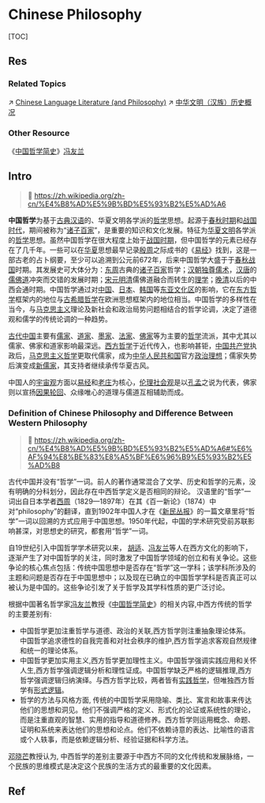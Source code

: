 # Chinese Philosophy

[TOC]



## Res
### Related Topics
↗ [Chinese Language Literature (and Philosophy)](../../../../Arts%20&%20Cultures/📃%20Language%20&%20Literature/Literature/Chinese%20Language%20Literature%20(and%20Philosophy)/Chinese%20Language%20Literature%20(and%20Philosophy).md)
↗ [中华文明（汉族）历史概况](../../../../Social%20Science/🌏%20Politics%20&%20Demography/Countries%20Overview/Asia/China%20🇨🇳/中华文明（汉族）历史概况/中华文明（汉族）历史概况.md)


### Other Resource
《[中国哲学简史](https://zh.wikipedia.org/wiki/%E4%B8%AD%E5%9B%BD%E5%93%B2%E5%AD%A6%E7%AE%80%E5%8F%B2 "中国哲学简史")》[冯友兰](https://zh.wikipedia.org/wiki/%E5%86%AF%E5%8F%8B%E5%85%B0 "冯友兰")



## Intro
> 🔗 https://zh.wikipedia.org/zh-cn/%E4%B8%AD%E5%9B%BD%E5%93%B2%E5%AD%A6

**中国哲学**为基于[古典汉语](https://zh.wikipedia.org/wiki/%E5%8F%A4%E4%BB%A3%E6%B1%89%E8%AF%AD "古代汉语")的、华夏文明各学派的[哲学](https://zh.wikipedia.org/wiki/%E5%93%B2%E5%AD%A6 "哲学")思想。起源于[春秋时期](https://zh.wikipedia.org/wiki/%E6%98%A5%E7%A7%8B%E6%97%B6%E6%9C%9F "春秋时期")和[战国时代](https://zh.wikipedia.org/wiki/%E6%88%98%E5%9B%BD%E6%97%B6%E4%BB%A3 "战国时代")，期间被称为“[诸子百家](https://zh.wikipedia.org/wiki/%E8%AF%B8%E5%AD%90%E7%99%BE%E5%AE%B6 "诸子百家")”，是重要的知识和文化发展。特征为[华夏文明](https://zh.wikipedia.org/wiki/%E8%8F%AF%E5%A4%8F%E6%96%87%E6%98%8E "华夏文明")各学派的[哲学](https://zh.wikipedia.org/wiki/%E5%93%B2%E5%AD%B8 "哲学")思想。虽然中国哲学在很大程度上始于[战国时期](https://zh.wikipedia.org/wiki/%E6%88%98%E5%9B%BD%E6%97%B6%E6%9C%9F "战国时期")，但中国哲学的元素已经存在了几千年。一些可以在[华夏](https://zh.wikipedia.org/wiki/%E8%8F%AF%E5%A4%8F "华夏")思想最早记录[殷](https://zh.wikipedia.org/wiki/%E5%95%86%E6%9C%9D "商朝")[周](https://zh.wikipedia.org/wiki/%E5%91%A8%E6%9C%9D "周朝")之际成书的《[易经](https://zh.wikipedia.org/wiki/%E6%98%93%E7%BB%8F "易经")》找到，这是一部古老的占卜纲要，至少可以追溯到公元前672年，后来中国哲学大盛于于[春秋](https://zh.wikipedia.org/wiki/%E6%98%A5%E7%A7%8B%E6%97%B6%E6%9C%9F "春秋时期")[战国](https://zh.wikipedia.org/wiki/%E6%88%98%E5%9B%BD "战国")时期。其发展史可大体分为：[东周](https://zh.wikipedia.org/wiki/%E4%B8%9C%E5%91%A8 "东周")古典的[诸子百家](https://zh.wikipedia.org/wiki/%E8%AF%B8%E5%AD%90%E7%99%BE%E5%AE%B6 "诸子百家")哲学；[汉朝](https://zh.wikipedia.org/wiki/%E6%BC%A2%E6%9C%9D "汉朝")[独尊儒术](https://zh.wikipedia.org/wiki/%E7%8D%A8%E5%B0%8A%E5%84%92%E8%A1%93 "独尊儒术")，[汉](https://zh.wikipedia.org/wiki/%E6%B1%89%E6%9C%9D "汉朝")[唐](https://zh.wikipedia.org/wiki/%E5%94%90%E6%9C%9D "唐朝")的[儒](https://zh.wikipedia.org/wiki/%E5%84%92%E5%AE%B6 "儒家")[佛](https://zh.wikipedia.org/wiki/%E4%BD%9B%E6%95%99 "佛教")[道](https://zh.wikipedia.org/wiki/%E9%81%93%E5%AE%B6 "道家")冲突而交错的发展时期；[宋](https://zh.wikipedia.org/wiki/%E5%AE%8B%E6%9C%9D "宋朝")[元](https://zh.wikipedia.org/wiki/%E5%85%83%E6%9C%9D "元朝")[明](https://zh.wikipedia.org/wiki/%E6%98%8E%E6%9C%9D "明朝")[清](https://zh.wikipedia.org/wiki/%E6%B8%85%E6%9C%9D "清朝")儒佛道融合而转生的[理学](https://zh.wikipedia.org/wiki/%E5%AE%8B%E6%98%8E%E7%90%86%E5%AD%A6 "宋明理学")；[晚清](https://zh.wikipedia.org/wiki/%E6%99%9A%E6%B8%85 "晚清")以后的中西会通时期。中国哲学通过对[中国](https://zh.wikipedia.org/wiki/%E4%B8%AD%E5%9B%BD "中国")、[日本](https://zh.wikipedia.org/wiki/%E6%97%A5%E6%9C%AC "日本")、[韩国](https://zh.wikipedia.org/wiki/%E9%9F%A9%E5%9B%BD "韩国")等[东亚文化区](https://zh.wikipedia.org/wiki/%E6%B1%89%E5%AD%97%E6%96%87%E5%8C%96%E5%9C%88 "汉字文化圈")的影响，它在[东方哲学](https://zh.wikipedia.org/wiki/%E4%B8%9C%E6%96%B9%E5%93%B2%E5%AD%A6 "东方哲学")框架内的地位与[古希腊哲学](https://zh.wikipedia.org/wiki/%E5%8F%A4%E5%B8%8C%E8%85%8A%E5%93%B2%E5%AD%A6 "古希腊哲学")在欧洲思想框架内的地位相当。中国哲学的多样性在当今，与[马克思主义](https://zh.wikipedia.org/wiki/%E9%A9%AC%E5%85%8B%E6%80%9D%E4%B8%BB%E4%B9%89 "马克思主义")理论及新社会和政治局势问题相结合的哲学论调，决定了道德观和儒学的传统论调的一种趋势。

[古代中国](https://zh.wikipedia.org/wiki/%E5%8F%A4%E4%BB%A3%E4%B8%AD%E5%9B%BD "古代中国")主要有[儒家](https://zh.wikipedia.org/wiki/%E5%84%92%E5%AE%B6 "儒家")、[道家](https://zh.wikipedia.org/wiki/%E9%81%93%E5%AE%B6 "道家")、[墨家](https://zh.wikipedia.org/wiki/%E5%A2%A8%E5%AE%B6 "墨家")、[法家](https://zh.wikipedia.org/wiki/%E6%B3%95%E5%AE%B6 "法家")、[佛家](https://zh.wikipedia.org/wiki/%E4%BD%9B%E5%AE%B6 "佛家")等为主要的[哲学](https://zh.wikipedia.org/wiki/%E5%93%B2%E5%AD%A6 "哲学")流派，其中尤其以儒家、佛家和道家影响最深远。[西方哲学](https://zh.wikipedia.org/wiki/%E8%A5%BF%E6%96%B9%E5%93%B2%E5%AD%A6 "西方哲学")于近代传入，也影响甚钜，[中国共产党](https://zh.wikipedia.org/wiki/%E4%B8%AD%E5%9C%8B%E5%85%B1%E7%94%A2%E9%BB%A8 "中国共产党")执政后，[马克思主义哲学](https://zh.wikipedia.org/wiki/%E9%A9%AC%E5%85%8B%E6%80%9D%E4%B8%BB%E4%B9%89%E5%93%B2%E5%AD%A6 "马克思主义哲学")更取代儒家，成为[中华人民共和国](https://zh.wikipedia.org/wiki/%E4%B8%AD%E8%8F%AF%E4%BA%BA%E6%B0%91%E5%85%B1%E5%92%8C%E5%9C%8B "中华人民共和国")官方[政治理想](https://zh.wikipedia.org/wiki/%E6%84%8F%E8%AD%98%E5%BD%A2%E6%85%8B "意识形态")；儒家失势后演变成[新儒家](https://zh.wikipedia.org/wiki/%E6%96%B0%E5%84%92%E5%AE%B6 "新儒家")，其支持者继续承传华夏古风。

中国人的[宇宙观](https://zh.wikipedia.org/wiki/%E5%AE%87%E5%AE%99%E8%A7%80 "宇宙观")方面以[易经](https://zh.wikipedia.org/wiki/%E6%98%93%E7%B6%93 "易经")和[老庄](https://zh.wikipedia.org/wiki/%E8%80%81%E5%BA%84 "老庄")为核心，[伦理](https://zh.wikipedia.org/wiki/%E5%80%AB%E7%90%86 "伦理")[社会观](https://zh.wikipedia.org/wiki/%E5%83%B9%E5%80%BC%E8%A7%80 "价值观")是以[孔孟](https://zh.wikipedia.org/wiki/%E5%AD%94%E5%AD%9F "孔孟")之说为代表，佛家则以宣扬[因果](https://zh.wikipedia.org/wiki/%E6%9E%9C%E5%A0%B1 "果报")[轮回](https://zh.wikipedia.org/wiki/%E8%BC%AA%E8%BF%B4 "轮回")、众缘唯心的道理与儒道互相辅助而成。


### Definition of Chinese Philosophy and Difference Between Western Philosophy
> 🔗 https://zh.wikipedia.org/zh-cn/%E4%B8%AD%E5%9B%BD%E5%93%B2%E5%AD%A6#%E6%AF%94%E8%BE%83%E8%A5%BF%E6%96%B9%E5%93%B2%E5%AD%B8

古代中国并没有“哲学”一词。前人的著作通常混合了文学、历史和哲学的元素，没有明确的分科划分，因此存在中西哲学定义是否相同的辩论。 汉语里的“哲学”一词出自日本学者[西周](https://zh.wikipedia.org/wiki/%E8%A5%BF%E5%91%A8_\(%E5%90%AF%E8%92%99%E5%AE%B6\) "西周 (启蒙家)")（1829—1897年）在其《百一新论》（1874）中对“philosophy”的翻译，直到1902年中国人才在《[新民丛报](https://zh.wikipedia.org/wiki/%E6%96%B0%E6%B0%91%E4%B8%9B%E6%8A%A5 "新民丛报")》的一篇文章里将“哲学”一词以回溯的方式应用于中国思想。1950年代起，中国的学术研究受前苏联影响甚深，对思想史的研究，都套用“哲学”一词。

自19世纪引入中国哲学学术研究以来， [胡适](https://zh.wikipedia.org/wiki/%E8%83%A1%E9%80%82 "胡适")、[冯友兰](https://zh.wikipedia.org/wiki/%E5%86%AF%E5%8F%8B%E5%85%B0 "冯友兰")等人在西方文化的影响下，逐渐产生了对中国哲学的关注，同时激发了中国哲学领域的创立和有关争论。这些争论的核心焦点包括：传统中国思想中是否存在“哲学”这一学科；该学科所涉及的主题和问题是否存在于中国思想中；以及现在已确立的中国哲学学科是否真正可以被认为是中国的。这些争论引发了关于哲学及其学科性质的更广泛讨论。

根据中国著名哲学家[冯友兰](https://zh.wikipedia.org/wiki/%E5%86%AF%E5%8F%8B%E5%85%B0 "冯友兰")教授《[中国哲学简史](https://zh.wikipedia.org/wiki/%E4%B8%AD%E5%9B%BD%E5%93%B2%E5%AD%A6%E7%AE%80%E5%8F%B2 "中国哲学简史")》的相关内容,中西方传统的哲学的主要差别有:
- 中国哲学更加注重哲学与道德、政治的关联,西方哲学则注重抽象理论体系。 中国哲学追求德性的自我完善和对社会秩序的维护,西方哲学追求客观自然规律和统一的理论体系。
- 中国哲学更加实用主义,西方哲学更加理性主义。中国哲学强调实践应用和关怀人生,西方哲学强调逻辑分析和理性证成。中国哲学缺乏严格的逻辑推理,西方哲学强调逻辑归纳演绎。与西方哲学比较，两者皆有[实践哲学](https://zh.wikipedia.org/w/index.php?title=%E5%AF%A6%E8%B8%90%E5%93%B2%E5%AD%B8&action=edit&redlink=1 "实践哲学（页面不存在）")，但唯独西方哲学有[形式逻辑](https://zh.wikipedia.org/wiki/%E5%BD%A2%E5%BC%8F%E9%82%8F%E8%BC%AF "形式逻辑")。
- 哲学的方法与风格方面, 传统的中国哲学采用隐喻、类比、寓言和故事来传达他们的思想和洞见。他们不强调严格的定义、形式化的论证或系统性的理论，而是注重直观的智慧、实用的指导和道德修养。西方哲学则运用概念、命题、证明和系统来表达他们的思想和论点。他们不依赖诗意的表达、比喻性的语言或个人轶事，而是依赖逻辑分析、经验证据和科学方法。

[邓晓芒](https://zh.wikipedia.org/wiki/%E9%82%93%E6%99%93%E8%8A%92 "邓晓芒")教授认为, 中西哲学的差别主要源于中西方不同的文化传统和发展脉络，一个民族的思维模式是决定这个民族的生活方式的最重要的文化因素。



## Ref
